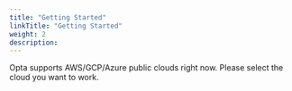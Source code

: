 ```yaml
---
title: "Getting Started"
linkTitle: "Getting Started"
weight: 2
description:
---
```


Opta supports AWS/GCP/Azure public clouds right now. Please select the cloud you want to work.
